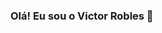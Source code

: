### Olá! Eu sou o Victor Robles 👋

<!--
**vitinhorobles/vitinhorobles** is a ✨ _special_ ✨ repository because its `README.md` (this file) appears on your GitHub profile.

Here are some ideas to get you started:

- 🔭 Hoje trabalho com vendas
- 🌱 Estudando JavaScript
- 😄 Pronomes: ele / dele

-->

